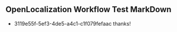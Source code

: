 ## OpenLocalization Workflow Test MarkDown
* 3119e55f-5ef3-4de5-a4c1-c1f079fefaac thanks!

<!--HONumber=Oct16_HO4-->


